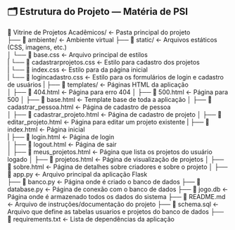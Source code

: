 ## 🗂️ Estrutura do Projeto — Matéria de PSI

📁 Vitrine de Projetos Acadêmicos/ ← Pasta principal do projeto  
├── 📁 ambiente/                   ← Ambiente virtual 
├── 📁 static/                     ← Arquivos estáticos (CSS, imagens, etc.)  
│   └── 📄 base.css                ← Arquivo principal de estilos  
|   └── 📄 cadastrarprojetos.css   ← Estilo para cadastro dos projetos  
|   └── 📄 index.css               ← Estilo para da página inicial  
|   └── 📄 logincadastro.css       ← Estilo para os formulários de login e cadastro de usuários
|
├── 📁 templates/                  ← Páginas HTML da aplicação  
│   ├── 📄 404.html                ← Página para erro 404
│   ├── 📄 500.html                ← Página para 500 
│   ├── 📄 base.html               ← Template base de toda a aplicação
│   ├── 📄 cadastrar_pessoa.html   ← Página de cadastro de pessoa  
│   ├── 📄 cadastrar_projeto.html  ← Página de cadastro de projeto 
│   ├── 📄 editar_projeto.html     ← Página para editar um projeto existente
|   ├── 📄 index.html              ← Página inicial    
|   ├── 📄 login.html              ← Página de login   
│   ├── 📄 logout.html             ← Página de sair  
│   ├── 📄 meus_projetos.html      ← Página que lista os projetos do usuário logado
│   ├── 📄 projetos.html           ← Página de visualização de projetos 
│   ├── 📄 sobre.html              ← Página de detalhes sobre criadores e sobre o projeto
│
├── 📄 app.py                      ← Arquivo principal da aplicação Flask  
├── 📄 banco.py                    ← Página onde é criado o banco de dados
├── 📄 database.py                 ← Página de conexão com o banco de dados
├── 📄 jogo.db                     ← Página onde é armazenado todos os dados do sistema
├── 📄 README.md                   ← Arquivo de instruções/documentação do projeto
├── 📄 schema.sql                  ← Arquivo que define as tabelas usuarios e projetos do banco de dados
├── 📄 requirements.txt            ← Lista de dependências da aplicação
